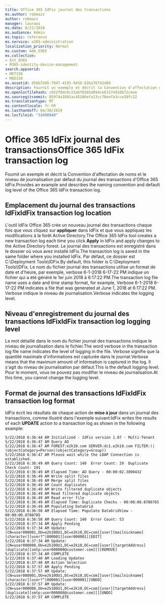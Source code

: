 ```yaml
---
title: Office 365 IdFix journal des transactions
ms.author: robmazz
author: robmazz
manager: laurawi
ms.date: 8/21/2018
ms.audience: Admin
ms.topic: reference
ms.service: o365-administration
localization_priority: Normal
ms.custom: Adm_O365
ms.collection:
- Ent_O365
- M365-identity-device-management
search.appverid:
- MET150
- MOE150
ms.assetid: d58b7d45-7947-4193-9456-82ba76f42d89
description: Fournit un exemple et décrit la Convention d'affectation de noms et le niveau de journalisation par défaut du journal des transactions d'Office 365 IdFix.
ms.openlocfilehash: c652f8dcbc23a6f0165d894ce6317443db72ceee
ms.sourcegitcommit: 85974a1891ac45286efa13cc76eefa3cce28fc22
ms.translationtype: MT
ms.contentlocale: fr-FR
ms.lasthandoff: 04/30/2019
ms.locfileid: "33490940"
---
```

# <a name="office-365-idfix-transaction-log"></a><span data-ttu-id="afc3d-103">Office 365 IdFix journal des transactions</span><span class="sxs-lookup"><span data-stu-id="afc3d-103">Office 365 IdFix transaction log</span></span>

<span data-ttu-id="afc3d-104">Fournit un exemple et décrit la Convention d'affectation de noms et le niveau de journalisation par défaut du journal des transactions d'Office 365 IdFix.</span><span class="sxs-lookup"><span data-stu-id="afc3d-104">Provides an example and describes the naming convention and default log level of the Office 365 IdFix transaction log.</span></span>
  
## <a name="idfix-transaction-log-location"></a><span data-ttu-id="afc3d-105">Emplacement du journal des transactions IdFix</span><span class="sxs-lookup"><span data-stu-id="afc3d-105">IdFix transaction log location</span></span>

<span data-ttu-id="afc3d-106">L'outil IdFix Office 365 crée un nouveau journal des transactions chaque fois que vous cliquez sur **appliquer** dans IdFix et que vous appliquez les modifications à la forêt Active Directory.</span><span class="sxs-lookup"><span data-stu-id="afc3d-106">The Office 365 IdFix tool creates a new transaction log each time you click **Apply** in IdFix and apply changes to the Active Directory forest.</span></span> <span data-ttu-id="afc3d-107">Le journal des transactions est enregistré dans le dossier où vous avez installé IdFix.</span><span class="sxs-lookup"><span data-stu-id="afc3d-107">The transaction log is saved in the same folder where you installed IdFix.</span></span> <span data-ttu-id="afc3d-108">Par défaut, ce dossier est C:\Deployment Tools\IDFix.</span><span class="sxs-lookup"><span data-stu-id="afc3d-108">By default, this folder is C:\Deployment Tools\IDFix.</span></span> <span data-ttu-id="afc3d-109">Le nom du fichier journal des transactions utilise un format de date et d'heure, par exemple, verbose 6-1-2018 6-17-22 PM indique un fichier qui a été généré le 1er juin 2018 à 6:17:22 PM.</span><span class="sxs-lookup"><span data-stu-id="afc3d-109">The transaction log file name uses a date and time stamp format, for example, Verbose 6-1-2018 6-17-22 PM indicates a file that was generated at June 1, 2018 at 6:17:22 PM.</span></span> <span data-ttu-id="afc3d-110">Verbose indique le niveau de journalisation.</span><span class="sxs-lookup"><span data-stu-id="afc3d-110">Verbose indicates the logging level.</span></span> 
  
## <a name="idfix-transaction-log-logging-level"></a><span data-ttu-id="afc3d-111">Niveau d'enregistrement du journal des transactions IdFix</span><span class="sxs-lookup"><span data-stu-id="afc3d-111">IdFix transaction log logging level</span></span>

<span data-ttu-id="afc3d-112">Le mot détaillé dans le nom du fichier journal des transactions indique le niveau de journalisation dans le fichier.</span><span class="sxs-lookup"><span data-stu-id="afc3d-112">The word verbose in the transaction log file name indicates the level of logging in the file.</span></span> <span data-ttu-id="afc3d-113">Verbose signifie que la quantité maximale d'informations est capturée dans le journal.</span><span class="sxs-lookup"><span data-stu-id="afc3d-113">Verbose means that the maximum amount of information is captured in the log.</span></span> <span data-ttu-id="afc3d-114">Il s'agit du niveau de journalisation par défaut.</span><span class="sxs-lookup"><span data-stu-id="afc3d-114">This is the default logging level.</span></span> <span data-ttu-id="afc3d-115">Pour le moment, vous ne pouvez pas modifier le niveau de journalisation.</span><span class="sxs-lookup"><span data-stu-id="afc3d-115">At this time, you cannot change the logging level.</span></span>
  
## <a name="idfix-transaction-log-format"></a><span data-ttu-id="afc3d-116">Format de journal des transactions IdFix</span><span class="sxs-lookup"><span data-stu-id="afc3d-116">IdFix transaction log format</span></span>

<span data-ttu-id="afc3d-117">IdFix écrit les résultats de chaque action de **mise à jour** dans un journal des transactions, comme illustré dans l'exemple suivant:</span><span class="sxs-lookup"><span data-stu-id="afc3d-117">IdFix writes the results of each **UPDATE** action to a transaction log as shown in the following example:</span></span>
  
```
5/22/2018 6:36:44 AM Initialized - IdFix version 1.07 - Multi-Tenant
5/22/2018 6:36:47 AM Query AD
5/22/2018 6:36:47 AM FOREST:e2k10.com SERVER:dc1.e2k10.com FILTER:(|(objectCategory=Person)(objectCategory=Group))
5/22/2018 6:36:47 AM Please wait while the LDAP Connection is established.
5/22/2018 6:36:49 AM Query Count: 140  Error Count: 29  Duplicate Check Count: 191
5/22/2018 6:36:49 AM Elapsed Time: AD Query - 00:00:02.3890432
5/22/2018 6:36:49 AM Write split files
5/22/2018 6:36:49 AM Merge split files
5/22/2018 6:36:49 AM Count duplicates
5/22/2018 6:36:49 AM Write filtered duplicate objects
5/22/2018 6:36:49 AM Read filtered duplicate objects
5/22/2018 6:36:49 AM Read error file
5/22/2018 6:36:49 AM Elapsed Time: Duplicate Checks - 00:00:00.0780785
5/22/2018 6:36:49 AM Populating DataGrid
5/22/2018 6:36:50 AM Elapsed Time: Populate DataGridView - 00:00:00.0780785
5/22/2018 6:36:50 AM Query Count: 140  Error Count: 53
5/22/2018 6:37:34 AM Apply Pending
5/22/2018 6:37:34 AM Update: [CN=user000001,OU=e2k10OU1,DC=e2k10,DC=com][user][mailnickname][character][user?^|000001][user000001][EDIT]
5/22/2018 6:37:34 AM Update: [CN=user000008,OU=e2k10OU1,DC=e2k10,DC=com][user][targetAddress][duplicate][smtp:user000008@customer.com][][REMOVE]
5/22/2018 6:37:34 AM COMPLETE
5/22/2018 6:37:40 AM Loading Updates
5/22/2018 6:37:40 AM Action Selection
5/22/2018 6:37:57 AM Apply Pending
5/22/2018 6:37:57 AM Update: [CN=user000001,OU=e2k10OU1,DC=e2k10,DC=com][user][mailnickname][character][user?^|000001][user000001][UNDO]
5/22/2018 6:37:57 AM Update: [CN=user000008,OU=e2k10OU1,DC=e2k10,DC=com][user][targetAddress][duplicate][smtp:user000008@customer.com][][UNDO]
5/22/2018 6:37:57 AM COMPLETE

```